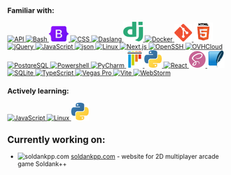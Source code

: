 ### Familiar with:
<a href="https://www.gnu.org/software/bash" target="_blank">
  <img src="https://github.com/YETIx86/YETIx86/blob/main/images/api.png?raw=true" title="API" alt="API" width="42" height="42"/>
</a>
<a href="https://www.gnu.org/software/bash" target="_blank">
  <img src="https://github.com/YETIx86/YETIx86/blob/main/images/bash.png?raw=true" title="Bash" alt="Bash" width="41" height="41"/>
</a>
<a href="https://getbootstrap.com/" target="_blank">
  <img src="https://github.com/YETIx86/YETIx86/blob/main/images/bootstrap.png?raw=true" title="Bootstrap" alt="Bootstrap" width="45" height="35"/>
</a>
<a href="https://www.w3.org/Style/CSS" target="_blank">
  <img src="https://github.com/YETIx86/YETIx86/blob/main/images/css.png?raw=true" title="CSS" alt="CSS" width="38" height="38"/>
</a>
<a href="https://daslang.io" target="_blank">
  <img src="https://github.com/YETIx86/YETIx86/blob/main/images/dascript.png?raw=true" title="Daslang" alt="Daslang" width="41" height="41"/>
</a>
<a href="https://www.djangoproject.com" target="_blank">
  <img src="https://github.com/YETIx86/YETIx86/blob/main/images/django.png?raw=true" title="Django" alt="Django" width="45" height="45"/>
</a>
<a href="https://www.docker.com" target="_blank">
  <img src="https://github.com/YETIx86/YETIx86/blob/main/images/docker.png?raw=true" title="Docker" alt="Docker" width="44" height="37"/>
</a>
<a href="https://git-scm.com" target="_blank">
  <img src="https://github.com/YETIx86/YETIx86/blob/main/images/git.png?raw=true" title="Git" alt="Git" width="40" height="40"/>
</a>
<a href="https://html.spec.whatwg.org" target="_blank">
  <img src="https://github.com/YETIx86/YETIx86/blob/main/images/html5.png?raw=true" title="HTML5" alt="HTML5" width="44" height="44"/>
</a>
<a href="https://jquery.com" target="_blank">
  <img src="https://github.com/YETIx86/YETIx86/blob/main/images/jquery.png?raw=true" title="jQuery" alt="jQuery" width="40" height="40"/>
</a>
<a href="https://www.javascript.com" target="_blank">
  <img src="https://github.com/YETIx86/YETIx86/blob/main/images/javascript.png?raw=true" title="JavaScript" alt="JavaScript" width="36" height="36"/>
</a>
<a href="https://www.json.org/json-en.html" target="_blank">
  <img src="https://github.com/YETIx86/YETIx86/blob/main/images/json.png?raw=true" title="json" alt="json" width="36" height="36"/>
</a>
<a href="https://www.linux.org" target="_blank">
  <img src="https://github.com/YETIx86/YETIx86/blob/main/images/linux.png?raw=true" title="Linux" alt="Linux" width="46" height="46"/>
</a>
<a href="https://nextjs.org" target="_blank">
  <img src="https://github.com/YETIx86/YETIx86/blob/main/images/nextjs.png?raw=true" title="Next.js" alt="Next.js" width="43" height="43"/>
</a>
<a href="https://www.openssh.com/" target="_blank">
  <img src="https://github.com/YETIx86/YETIx86/blob/main/images/openssh.png?raw=true" title="OpenSSh" alt="OpenSSH" width="41" height="41"/>
</a>
<a href="https://www.ovhcloud.com" target="_blank">
  <img src="https://github.com/YETIx86/YETIx86/blob/main/images/ovh.png?raw=true" title="OVHCloud" alt="OVHCloud" width="37" height="37"/>
</a>
<a href="https://www.postgresql.org" target="_blank">
  <img src="https://github.com/YETIx86/YETIx86/blob/main/images/postqresql.png?raw=true" title="PostqreSQL" alt="PostqreSQL" width="40" height="40"/>
</a>
<a href="https://learn.microsoft.com/en-us/windows-server/administration/windows-commands/powershell" target="_blank">
  <img src="https://github.com/YETIx86/YETIx86/blob/main/images/powershell.png?raw=true" title="Powershell" alt="Powershell" width="39" height="39"/>
</a>
<a href="https://www.jetbrains.com/pycharm" target="_blank">
  <img src="https://github.com/YETIx86/YETIx86/blob/main/images/pycharm.png?raw=true" title="PyCharm" alt="PyCharm" width="37" height="37"/>
</a>
<a href="https://pytest.org" target="_blank">
  <img src="https://github.com/YETIx86/YETIx86/blob/main/images/pytest.png?raw=true" title="pytest" alt="pytest" width="38" height="38"/>
</a>
<a href="https://www.python.org" target="_blank">
  <img src="https://github.com/YETIx86/YETIx86/blob/main/images/python.png?raw=true" title="Python" alt="Python" width="40" height="40"/>
</a>
<a href="https://react.dev" target="_blank">
  <img src="https://github.com/YETIx86/YETIx86/blob/main/images/react.png?raw=true" title="React" alt="React" width="43" height="43"/>
</a>
<a href="https://sass-lang.com" target="_blank">
  <img src="https://github.com/YETIx86/YETIx86/blob/main/images/sass.png?raw=true" title="SASS" alt="SASS" width="38" height="38"/>
</a>
<a href="https://www.sqlite.org/index.html" target="_blank">
  <img src="https://github.com/YETIx86/YETIx86/blob/main/images/sqlite.png?raw=true" title="SQLite" alt="SQLite" width="40" height="40"/>
</a>
<a href="https://tailwindcss.com" target="_blank">
  <img src="https://github.com/YETIx86/YETIx86/blob/main/images/tailwindcss.png?raw=true" title="SQLite" alt="SQLite" width="35" height="22"/>
</a>
<a href="https://www.typescriptlang.org" target="_blank">
  <img src="https://github.com/YETIx86/YETIx86/blob/main/images/typescript.png?raw=true" title="TypeScript" alt="TypeScript" width="37" height="37"/>
</a>
<a href="https://www.vegascreativesoftware.com/us/vegas-pro" target="_blank">
  <img src="https://github.com/YETIx86/YETIx86/blob/main/images/sonyvegas.png?raw=true" title="Vegas Pro" alt="Vegas Pro" width="35" height="35"/>
</a>
<a href="https://vite.dev/" target="_blank">
  <img src="https://github.com/YETIx86/YETIx86/blob/main/images/vite.png?raw=true" title="Vite" alt="Vite" width="37" height="37"/>
</a>
<a href="https://www.jetbrains.com/webstorm" target="_blank">
  <img src="https://github.com/YETIx86/YETIx86/blob/main/images/webstorm.png?raw=true" title="WebStorm" alt="WebStorm" width="38" height="38"/>
</a>

### Actively learning:
<a href="https://www.javascript.com" target="_blank">
  <img src="https://github.com/YETIx86/YETIx86/blob/main/images/javascript.png?raw=true" title="JavaScript" alt="JavaScript" width="36" height="36"/>
</a>
<a href="https://www.linux.org" target="_blank">
  <img src="https://github.com/YETIx86/YETIx86/blob/main/images/linux.png?raw=true" title="Linux" alt="Linux" width="46" height="46"/>
</a>
<a href="https://www.python.org" target="_blank">
  <img src="https://github.com/YETIx86/YETIx86/blob/main/images/python.png?raw=true" title="Python" alt="Python" width="40" height="40"/>
</a>

## Currently working on:
- <img src="https://github.com/user-attachments/assets/3a39483f-f8b4-4725-9af3-edb0ac8db019" width="57" title="soldankpp.com" /> [soldankpp.com](https://soldankpp.com) - website for 2D multiplayer arcade game Soldank++
